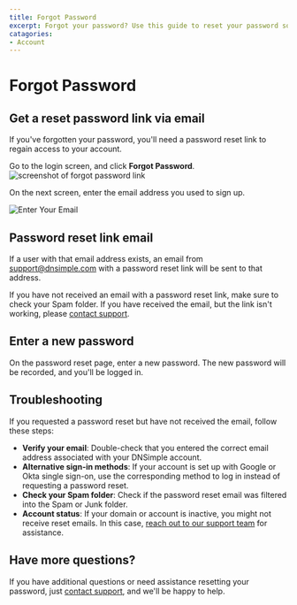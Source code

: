 ```yaml
---
title: Forgot Password
excerpt: Forgot your password? Use this guide to reset your password so you can log in.
catagories:
- Account
---
```


# Forgot Password

## Get a reset password link via email

If you've forgotten your password, you'll need a password reset link to regain access to your account.

Go to the login screen, and click **Forgot Password**.
![screenshot of forgot password link](/files/forgot-password-link.png)

On the next screen, enter the email address you used to sign up.

![Enter Your Email](/files/reset-password-email.png)

## Password reset link email

If a user with that email address exists, an email from support@dnsimple.com with a password reset link will be sent to that address.

If you have not received an email with a password reset link, make sure to check your Spam folder. If you have received the email, but the link isn't working, please [contact support](https://dnsimple.com/feedback).

## Enter a new password

On the password reset page, enter a new password. The new password will be recorded, and you'll be logged in.

## Troubleshooting

If you requested a password reset but have not received the email, follow these steps:

- **Verify your email**: Double-check that you entered the correct email address associated with your DNSimple account.
- **Alternative sign-in methods**: If your account is set up with Google or Okta single sign-on, use the corresponding method to log in instead of requesting a password reset.
- **Check your Spam folder**: Check if the password reset email was filtered into the Spam or Junk folder.
- **Account status**: If your domain or account is inactive, you might not receive reset emails. In this case, [reach out to our support team](https://dnsimple.com/feedback) for assistance.

## Have more questions?

If you have additional questions or need assistance resetting your password, just [contact support](https://dnsimple.com/feedback), and we'll be happy to help.
